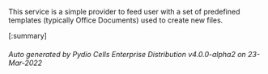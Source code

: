 






This service is a simple provider to feed user with a set of predefined templates (typically Office Documents) used to create new files.

[:summary]

###### Auto generated by Pydio Cells Enterprise Distribution v4.0.0-alpha2 on 23-Mar-2022
